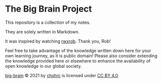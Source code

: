 # The Big Brain Project 

This repository is a collection of my notes.

They are solely written in Markdown.

It was inspired by watching [rwxrob](https://twitch.tv/rwxrob). Thank you, Rob!

Feel free to take advantage of the knowledge written down here for your own learning journey, as it is public domain!
Please also consider extending the knowledge provided here or elsewhere to enhance the availability of open knowledge in our global society.

[big-brain](https://github.com/chshrc/big-brain) © 2021 by [chshrc](https://github.com/chshrc) is licensed under [CC BY 4.0](http://creativecommons.org/licenses/by/4.0/?ref=chooser-v1) 
